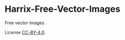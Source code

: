 # Harrix-Free-Vector-Images

Free vector images.

License [CC-BY-4.0](https://github.com/Harrix/Harrix-Free-Vector-Images/blob/master/LICENSE.md).
